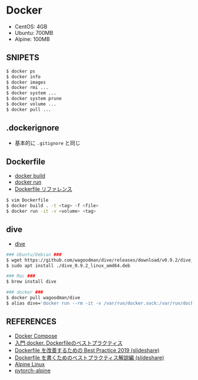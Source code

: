 # Docker
* CentOS: 4GB
* Ubuntu: 700MB
* Alpine: 100MB


## SNIPETS
```bash
$ docker ps
$ docker info
$ docker images
$ docker rmi ...
$ docker system ...
$ docker system prune
$ docker volume ...
$ docker pull ...
```

## .dockerignore
* 基本的に `.gitignore` と同じ


## Dockerfile
* [docker build](https://docs.docker.jp/engine/reference/commandline/build.html)
* [docker run](https://docs.docker.jp/engine/reference/commandline/run.html)
* [Dockerfile リファレンス](https://docs.docker.jp/engine/reference/builder.html)

```bash
$ vim Dockerfile
$ docker build . -t <tag> -f <file>
$ docker run -it -v <volume> <tag>
```

## dive
* [dive](https://github.com/wagoodman/dive)

```bash
### Ubuntu/Debian ###
$ wget https://github.com/wagoodman/dive/releases/download/v0.9.2/dive_0.9.2_linux_amd64.deb
$ sudo apt install ./dive_0.9.2_linux_amd64.deb

### Mac ###
$ brew install dive

### docker ###
$ docker pull wagoodman/dive
$ alias dive='docker run --rm -it -v /var/run/docker.sock:/var/run/docker.sock -e DOCKER_API_VERSION=1.37 wagoodman/dive:latest'
```


## REFERENCES
* [Docker Compose](https://docs.docker.jp/compose/toc.html)
* [入門 docker. Dockerfileのベストプラクティス](https://y-ohgi.com/introduction-docker/3_production/dockerfile/)
* [Dockerfile を改善するための Best Practice 2019 (slideshare)](https://www.slideshare.net/zembutsu/dockerfile-bestpractices-19-and-advice)
* [Dockerfile を書くためのベストプラクティス解説編 (slideshare)](https://www.slideshare.net/zembutsu/explaining-best-practices-for-writing-dockerfiles)
* [Alpine Linux](https://alpinelinux.org/)
* [pytorch-alpine](https://github.com/petronetto/pytorch-alpine/blob/master/Dockerfile)
